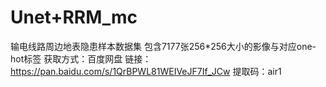 # Unet+RRM_mc

输电线路周边地表隐患样本数据集 包含7177张256*256大小的影像与对应one-hot标签
获取方式：百度网盘
链接：https://pan.baidu.com/s/1QrBPWL81WEIVeJF7If_JCw 
提取码：air1 
